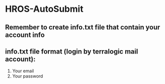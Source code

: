 # HROS-AutoSubmit
## Remember to create info.txt file that contain your account info
## info.txt file format (login by terralogic mail account):
1. Your email
2. Your password